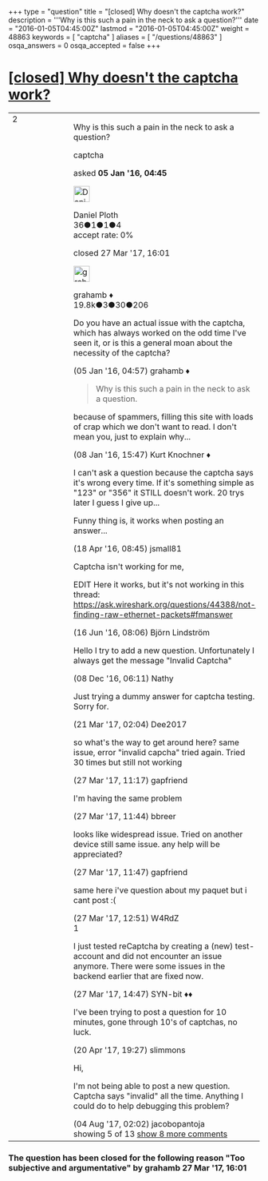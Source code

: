 +++
type = "question"
title = "[closed] Why doesn&#x27;t the captcha work?"
description = '''Why is this such a pain in the neck to ask a question?'''
date = "2016-01-05T04:45:00Z"
lastmod = "2016-01-05T04:45:00Z"
weight = 48863
keywords = [ "captcha" ]
aliases = [ "/questions/48863" ]
osqa_answers = 0
osqa_accepted = false
+++

<div class="headNormal">

# [\[closed\] Why doesn't the captcha work?](/questions/48863/why-doesnt-the-captcha-work)

</div>

<div id="main-body">

<div id="askform">

<table id="question-table" style="width:100%;"><colgroup><col style="width: 50%" /><col style="width: 50%" /></colgroup><tbody><tr class="odd"><td style="width: 30px; vertical-align: top"><div class="vote-buttons"><div id="post-48863-score" class="post-score" title="current number of votes">2</div><div id="favorite-count" class="favorite-count"></div></div></td><td><div id="item-right"><div class="question-body"><p>Why is this such a pain in the neck to ask a question?</p></div><div id="question-tags" class="tags-container tags">captcha</div><div id="question-controls" class="post-controls"></div><div class="post-update-info-container"><div class="post-update-info post-update-info-user"><p>asked <strong>05 Jan '16, 04:45</strong></p><img src="https://secure.gravatar.com/avatar/12c8076d4fa552fa5d83924964bdcd92?s=32&amp;d=identicon&amp;r=g" class="gravatar" width="32" height="32" alt="Daniel%20Ploth&#39;s gravatar image" /><p>Daniel Ploth<br />
<span class="score" title="36 reputation points">36</span><span title="1 badges"><span class="badge1">●</span><span class="badgecount">1</span></span><span title="1 badges"><span class="silver">●</span><span class="badgecount">1</span></span><span title="4 badges"><span class="bronze">●</span><span class="badgecount">4</span></span><br />
<span class="accept_rate" title="Rate of the user&#39;s accepted answers">accept rate:</span> <span title="Daniel Ploth has no accepted answers">0%</span></p></div><div class="post-update-info post-update-info-edited"><p>closed 27 Mar '17, 16:01</p><img src="https://secure.gravatar.com/avatar/d2a7e24ca66604c749c7c88c1da8ff78?s=32&amp;d=identicon&amp;r=g" class="gravatar" width="32" height="32" alt="grahamb&#39;s gravatar image" /><p>grahamb ♦<br />
<span class="score" title="19834 reputation points"><span>19.8k</span></span><span title="3 badges"><span class="badge1">●</span><span class="badgecount">3</span></span><span title="30 badges"><span class="silver">●</span><span class="badgecount">30</span></span><span title="206 badges"><span class="bronze">●</span><span class="badgecount">206</span></span></p></div></div><div id="comments-container-48863" class="comments-container"><span id="48864"></span><div id="comment-48864" class="comment"><div id="post-48864-score" class="comment-score"></div><div class="comment-text"><p>Do you have an actual issue with the captcha, which has always worked on the odd time I've seen it, or is this a general moan about the necessity of the captcha?</p></div><div id="comment-48864-info" class="comment-info"><span class="comment-age">(05 Jan '16, 04:57)</span> grahamb ♦</div></div><span id="48998"></span><div id="comment-48998" class="comment"><div id="post-48998-score" class="comment-score"></div><div class="comment-text"><blockquote><p>Why is this such a pain in the neck to ask a question.</p></blockquote><p>because of spammers, filling this site with loads of crap which we don't want to read. I don't mean you, just to explain why...</p></div><div id="comment-48998-info" class="comment-info"><span class="comment-age">(08 Jan '16, 15:47)</span> Kurt Knochner ♦</div></div><span id="51756"></span><div id="comment-51756" class="comment"><div id="post-51756-score" class="comment-score"></div><div class="comment-text"><p>I can't ask a question because the captcha says it's wrong every time. If it's something simple as "123" or "356" it STILL doesn't work. 20 trys later I guess I give up...</p><p>Funny thing is, it works when posting an answer...</p></div><div id="comment-51756-info" class="comment-info"><span class="comment-age">(18 Apr '16, 08:45)</span> jsmall81</div></div><span id="53496"></span><div id="comment-53496" class="comment"><div id="post-53496-score" class="comment-score"></div><div class="comment-text"><p>Captcha isn't working for me,</p><p>EDIT Here it works, but it's not working in this thread: <a href="https://ask.wireshark.org/questions/44388/not-finding-raw-ethernet-packets#fmanswer">https://ask.wireshark.org/questions/44388/not-finding-raw-ethernet-packets#fmanswer</a></p></div><div id="comment-53496-info" class="comment-info"><span class="comment-age">(16 Jun '16, 08:06)</span> Björn Lindström</div></div><span id="57962"></span><div id="comment-57962" class="comment not_top_scorer"><div id="post-57962-score" class="comment-score"></div><div class="comment-text"><p>Hello I try to add a new question. Unfortunately I always get the message "Invalid Captcha"</p></div><div id="comment-57962-info" class="comment-info"><span class="comment-age">(08 Dec '16, 06:11)</span> Nathy</div></div><span id="60216"></span><div id="comment-60216" class="comment not_top_scorer"><div id="post-60216-score" class="comment-score"></div><div class="comment-text"><p>Just trying a dummy answer for captcha testing. Sorry for.</p></div><div id="comment-60216-info" class="comment-info"><span class="comment-age">(21 Mar '17, 02:04)</span> Dee2017</div></div><span id="60360"></span><div id="comment-60360" class="comment not_top_scorer"><div id="post-60360-score" class="comment-score"></div><div class="comment-text"><p>so what's the way to get around here? same issue, error "invalid capcha" tried again. Tried 30 times but still not working</p></div><div id="comment-60360-info" class="comment-info"><span class="comment-age">(27 Mar '17, 11:17)</span> gapfriend</div></div><span id="60362"></span><div id="comment-60362" class="comment not_top_scorer"><div id="post-60362-score" class="comment-score"></div><div class="comment-text"><p>I'm having the same problem</p></div><div id="comment-60362-info" class="comment-info"><span class="comment-age">(27 Mar '17, 11:44)</span> bbreer</div></div><span id="60363"></span><div id="comment-60363" class="comment not_top_scorer"><div id="post-60363-score" class="comment-score"></div><div class="comment-text"><p>looks like widespread issue. Tried on another device still same issue. any help will be appreciated?</p></div><div id="comment-60363-info" class="comment-info"><span class="comment-age">(27 Mar '17, 11:47)</span> gapfriend</div></div><span id="60365"></span><div id="comment-60365" class="comment not_top_scorer"><div id="post-60365-score" class="comment-score"></div><div class="comment-text"><p>same here i've question about my paquet but i cant post :(</p></div><div id="comment-60365-info" class="comment-info"><span class="comment-age">(27 Mar '17, 12:51)</span> W4RdZ</div></div><span id="60374"></span><div id="comment-60374" class="comment"><div id="post-60374-score" class="comment-score">1</div><div class="comment-text"><p>I just tested reCaptcha by creating a (new) test-account and did not encounter an issue anymore. There were some issues in the backend earlier that are fixed now.</p></div><div id="comment-60374-info" class="comment-info"><span class="comment-age">(27 Mar '17, 14:47)</span> SYN-bit ♦♦</div></div><span id="60935"></span><div id="comment-60935" class="comment not_top_scorer"><div id="post-60935-score" class="comment-score"></div><div class="comment-text"><p>I've been trying to post a question for 10 minutes, gone through 10's of captchas, no luck.</p></div><div id="comment-60935-info" class="comment-info"><span class="comment-age">(20 Apr '17, 19:27)</span> slimmons</div></div><span id="63391"></span><div id="comment-63391" class="comment not_top_scorer"><div id="post-63391-score" class="comment-score"></div><div class="comment-text"><p>Hi,</p><p>I'm not being able to post a new question. Captcha says "invalid" all the time. Anything I could do to help debugging this problem?</p></div><div id="comment-63391-info" class="comment-info"><span class="comment-age">(04 Aug '17, 02:02)</span> jacobopantoja</div></div></div><div id="comment-tools-48863" class="comment-tools"><span class="comments-showing"> showing 5 of 13 </span> <a href="#" class="show-all-comments-link">show 8 more comments</a></div><div class="clear"></div><div id="comment-48863-form-container" class="comment-form-container"></div><div class="clear"></div></div></td></tr></tbody></table>

<div class="question-status" style="margin-bottom:15px">

### The question has been closed for the following reason "Too subjective and argumentative" by grahamb 27 Mar '17, 16:01

</div>

</div>

</div>

